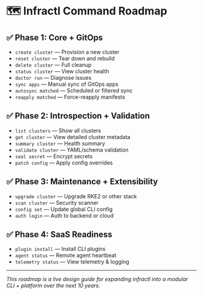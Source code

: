 # 🗺️ Infractl Command Roadmap

## ✅ Phase 1: Core + GitOps
- `create cluster` — Provision a new cluster
- `reset cluster` — Tear down and rebuild
- `delete cluster` — Full cleanup
- `status cluster` — View cluster health
- `doctor run` — Diagnose issues
- `sync apps` — Manual sync of GitOps apps
- `autosync matched` — Scheduled or filtered sync
- `reapply matched` — Force-reapply manifests

## ✅ Phase 2: Introspection + Validation
- `list clusters` — Show all clusters
- `get cluster` — View detailed cluster metadata
- `summary cluster` — Health summary
- `validate cluster` — YAML/schema validation
- `seal secret` — Encrypt secrets
- `patch config` — Apply config overrides

## ✅ Phase 3: Maintenance + Extensibility
- `upgrade cluster` — Upgrade RKE2 or other stack
- `scan cluster` — Security scanner
- `config set` — Update global CLI config
- `auth login` — Auth to backend or cloud

## ✅ Phase 4: SaaS Readiness
- `plugin install` — Install CLI plugins
- `agent status` — Remote agent heartbeat
- `telemetry status` — View telemetry & logging

---

_This roadmap is a live design guide for expanding infractl into a modular CLI + platform over the next 10 years._